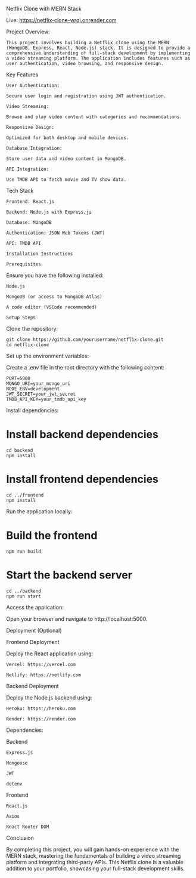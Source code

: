 Netflix Clone with MERN Stack

Live: https://netflix-clone-wrqj.onrender.com 

Project Overview:

    This project involves building a Netflix clone using the MERN (MongoDB, Express, React, Node.js) stack. It is designed to provide a comprehensive understanding of full-stack development by implementing a video streaming platform. The application includes features such as user authentication, video browsing, and responsive design.

Key Features

    User Authentication:
    
    Secure user login and registration using JWT authentication.
    
    Video Streaming:
    
    Browse and play video content with categories and recommendations.
    
    Responsive Design:
    
    Optimized for both desktop and mobile devices.
    
    Database Integration:
    
    Store user data and video content in MongoDB.
    
    API Integration:
    
    Use TMDB API to fetch movie and TV show data.

Tech Stack

    Frontend: React.js
    
    Backend: Node.js with Express.js
    
    Database: MongoDB
    
    Authentication: JSON Web Tokens (JWT)
    
    API: TMDB API
    
    Installation Instructions
    
    Prerequisites
    
Ensure you have the following installed:

    Node.js
    
    MongoDB (or access to MongoDB Atlas)
    
    A code editor (VSCode recommended)
    
    Setup Steps
    
Clone the repository:

    git clone https://github.com/yourusername/netflix-clone.git
    cd netflix-clone

Set up the environment variables:

Create a .env file in the root directory with the following content:

    PORT=5000
    MONGO_URI=your_mongo_uri
    NODE_ENV=development
    JWT_SECRET=your_jwt_secret
    TMDB_API_KEY=your_tmdb_api_key

Install dependencies:

# Install backend dependencies
    cd backend
    npm install

# Install frontend dependencies
    cd ../frontend
    npm install

Run the application locally:

# Build the frontend
    npm run build

# Start the backend server
    cd ../backend
    npm run start

Access the application:

Open your browser and navigate to http://localhost:5000.

Deployment (Optional)

Frontend Deployment

Deploy the React application using:

    Vercel: https://vercel.com
    
    Netlify: https://netlify.com

Backend Deployment

Deploy the Node.js backend using:

    Heroku: https://heroku.com
    
    Render: https://render.com


Dependencies:

Backend

    Express.js
    
    Mongoose
    
    JWT
    
    dotenv

Frontend

    React.js
    
    Axios
    
    React Router DOM


Conclusion

By completing this project, you will gain hands-on experience with the MERN stack, mastering the fundamentals of building a video streaming platform and integrating third-party APIs. This Netflix clone is a valuable addition to your portfolio, showcasing your full-stack development skills.

